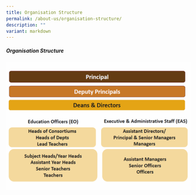 ```yaml
---
title: Organisation Structure
permalink: /about-us/organisation-structure/
description: ""
variant: markdown
---
```

##### Organisation Structure

![](/images/About%20Us/2025_org_struc.png)

